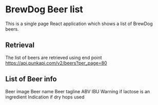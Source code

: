 # BrewDog Beer list
This is a single page React application which shows a list of BrewDog beers.

## Retrieval
The list of beers are retrieved using end point https://api.punkapi.com/v2/beers?per_page=80

## List of Beer info
Beer image
Beer name
Beer tagline
ABV
IBU
Warning if lactose is an ingredient
Indication if dry hops used
